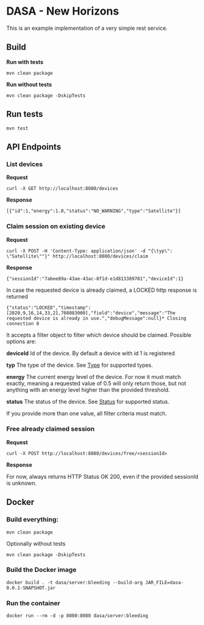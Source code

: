 # DASA - New Horizons

This is an example implementation of a very simple rest service.

## Build 

**Run with tests**

```
mvn clean package
```

**Run without tests**

```
mvn clean package -DskipTests
```

## Run tests

```
mvn test
```

## API Endpoints
### List devices

**Request**

```
curl -X GET http://localhost:8080/devices
```

**Response**

```
[{"id":1,"energy":1.0,"status":"NO_WARNING","type":"Satellite"}]
```

### Claim session on existing device


**Request**

```
curl -X POST -H 'Content-Type: application/json' -d "{\typ\": \"Satellite\""}" http://localhost:8080/devices/claim
```

**Response**

```
{"sessionId":"7abee89a-43ae-43ac-8f1d-e1d813389701","deviceId":1}
```


In case the requested device is already claimed, a LOCKED http response is returned
```
{"status":"LOCKED","timestamp":[2020,9,16,14,33,21,708083000],"field":"device","message":"The requested device is already in use.","debugMessage":null}* Closing connection 0
```

It accepts a filter object to filter which device should be claimed.
Possible options are:

**deviceId** Id of the device. 
By default a device with id 1 is registered

**typ** The type of the device. 
See [Type](blob/master/src/main/java/com/example/test/model/Type.java) for supported types. 

**energy** The current energy level of the device. 
For now it must match exactly, meaning a requested value of 0.5 will only return those, but not anything with an energy level higher than the provided threshold.

**status** The status of the device. 
See [Status](blob/master/src/main/java/com/example/test/model/Status.java) for supported status.

If you provide more than one value, all filter criteria must match.

### Free already claimed session

**Request**
```
curl -X POST http://localhost:8080/devices/free/<sessionId>
```

**Response**

For now, always returns HTTP Status OK 200, even if the provided sessionId is unknown.


## Docker

### Build everything:

```
mvn clean package
```

Optionally without tests
```
mvn clean package -DskipTests
```

### Build the Docker image

```
docker build . -t dasa/server:bleeding --build-arg JAR_FILE=dasa-0.0.1-SNAPSHOT.jar
```

### Run the container

```
docker run --rm -d -p 8080:8080 dasa/server:bleeding
```
